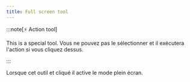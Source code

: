 ```yaml
---
title: Full screen tool
---
```


:::note[⚡ Action tool]

This is a special tool.
Vous ne pouvez pas le sélectionner et il exécutera l'action si vous cliquez dessus.

:::

Lorsque cet outil et cliqué il active le mode plein écran.
